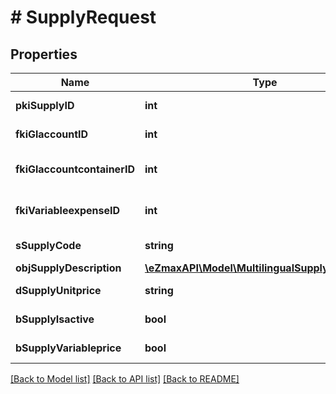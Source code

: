 # # SupplyRequest

## Properties

Name | Type | Description | Notes
------------ | ------------- | ------------- | -------------
**pkiSupplyID** | **int** | The unique ID of the Supply | [optional]
**fkiGlaccountID** | **int** | The unique ID of the Glaccount | [optional]
**fkiGlaccountcontainerID** | **int** | The unique ID of the Glaccountcontainer | [optional]
**fkiVariableexpenseID** | **int** | The unique ID of the Variableexpense |
**sSupplyCode** | **string** | The code of the Supply |
**objSupplyDescription** | [**\eZmaxAPI\Model\MultilingualSupplyDescription**](MultilingualSupplyDescription.md) |  |
**dSupplyUnitprice** | **string** | The unit price of the Supply |
**bSupplyIsactive** | **bool** | Whether the supply is active or not |
**bSupplyVariableprice** | **bool** | Whether if the price is variable |

[[Back to Model list]](../../README.md#models) [[Back to API list]](../../README.md#endpoints) [[Back to README]](../../README.md)
